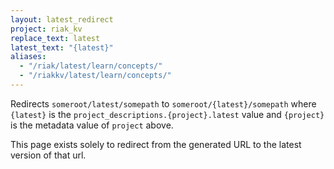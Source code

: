 ```yaml
---
layout: latest_redirect
project: riak_kv
replace_text: latest
latest_text: "{latest}"
aliases:
  - "/riak/latest/learn/concepts/"
  - "/riakkv/latest/learn/concepts/"
---
```


Redirects `someroot/latest/somepath` to `someroot/{latest}/somepath` 
where `{latest}` is the `project_descriptions.{project}.latest` value
and `{project}` is the metadata value of `project` above.

This page exists solely to redirect from the generated URL to the latest version of
that url.


